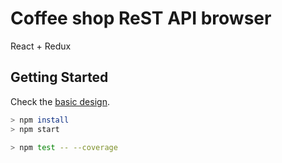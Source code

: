 # Coffee shop ReST API browser

React + Redux

## Getting Started

Check the [basic design](readme_design.md).

```bash
> npm install
> npm start

> npm test -- --coverage
```
